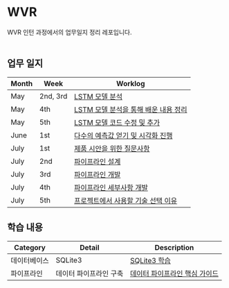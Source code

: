 # WVR
WVR 인턴 과정에서의 업무일지 정리 레포입니다. <br/></br>

## 업무 일지

|Month|Week|Worklog|
|------|---|---|
|May|2nd, 3rd|[LSTM 모델 분석](https://github.com/Kyeong6/whatever/blob/main/worklog/01_may/week2%2C3.md)|
|May|4th|[LSTM 모델 분석을 통해 배운 내용 정리](https://github.com/Kyeong6/whatever/blob/main/worklog/01_may/week4.md)|
|May|5th|[LSTM 모델 코드 수정 및 추가](https://github.com/Kyeong6/whatever/blob/main/worklog/01_may/week5.md)|
|June|1st|[다수의 예측값 얻기 및 시각화 진행](https://github.com/Kyeong6/whatever/blob/main/worklog/02_june/week1.md)|
|July|1st|[제품 시안을 위한 질문사항](https://github.com/Kyeong6/whatever/blob/main/worklog/03_july/week1.md)|
|July|2nd|[파이프라인 설계](https://github.com/Kyeong6/whatever/blob/main/worklog/03_july/week2.md)|
|July|3rd|[파이프라인 개발](https://github.com/Kyeong6/whatever/blob/main/worklog/03_july/week3.md)|
|July|4th|[파이프라인 세부사항 개발](https://github.com/Kyeong6/whatever/blob/main/worklog/03_july/week4.md)|
|July|5th|[프로젝트에서 사용할 기술 선택 이유](https://github.com/Kyeong6/whatever/blob/main/worklog/03_july/week5.md)|


## 학습 내용
|Category|Detail|Description|
|------|---|---|
|데이터베이스|SQLite3|[SQLite3 학습](https://pool-roast-1d0.notion.site/Sqlite3-7b90856277074ce6a2af5b8cd52c5107?pvs=4)|
|파이프라인|데이터 파이프라인 구축|[데이터 파이프라인 핵심 가이드](https://pool-roast-1d0.notion.site/Data-Pipeline-d81aafe02ed24b8a8be88eeedb26ec01?pvs=4)|
